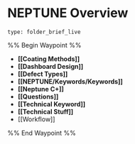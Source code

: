 # NEPTUNE Overview
 
```ccard
type: folder_brief_live
```
 
%% Begin Waypoint %%
- **[[Coating Methods]]**
- **[[Dashboard Design]]**
- **[[Defect Types]]**
- **[[NEPTUNE/Keywords/Keywords]]**
- **[[Neptune C+]]**
- **[[Questions]]**
- **[[Technical Keyword]]**
- **[[Technical Stuff]]**
- [[Workflow]]

%% End Waypoint %%